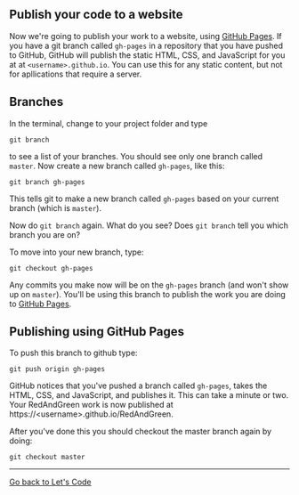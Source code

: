 ## Publish your code to a website

Now we're going to publish your work to a website, using [GitHub Pages](https://pages.github.com/). If you have a git branch called `gh-pages` in a repository that you have pushed to GitHub, GitHub will publish the static HTML, CSS, and JavaScript for you at at `<username>.github.io`. You can use this for any static content, but not for apllications that require a server.

## Branches

In the terminal, change to your project folder and type

```
git branch
```

to see a list of your branches. You should see only one branch called `master`.
Now create a new branch called `gh-pages`, like this:

```
git branch gh-pages
```

This tells git to make a new branch called `gh-pages` based on your current branch (which is `master`).

Now do `git branch` again. What do you see? Does `git branch` tell you which branch you are on?

To move into your new branch, type:

```
git checkout gh-pages
```

Any commits you make now will be on the `gh-pages` branch (and won't show up on `master`). You'll be using this branch to publish the work you are doing to [GitHub Pages](https://pages.github.com/).

## Publishing using GitHub Pages

To push this branch to github type:

```
git push origin gh-pages
```

GitHub notices that you've pushed a branch called `gh-pages`, takes the HTML, CSS, and JavaScript, and publishes it. This can take a minute or two. Your RedAndGreen work is now published at https://&lt;username&gt;.github.io/RedAndGreen.

After you've done this you should checkout the master branch again by doing:

```
git checkout master
```

---

[Go back to Let's Code](lets_code.md)
